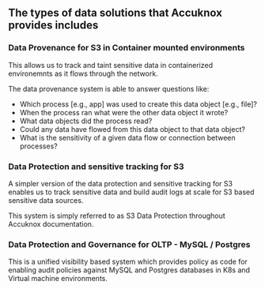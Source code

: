 ## The types of data solutions that Accuknox provides includes


### Data Provenance for S3 in Container mounted environments 

This allows us to track and taint sensitive data in containerized environemnts as it flows through the network.

The data provenance system is able to answer questions like: 

- Which process [e.g., app] was used to create this data object [e.g., file]?
- When the process ran what were the other data object it wrote?
- What data objects did the process read?
- Could any data have flowed from this data object to that data object?
- What is the sensitivity of a given data flow or connection between processes?


### Data Protection and sensitive tracking for S3

A simpler version of the data protection and sensitive tracking for S3 enables us to track sensitive data and build audit logs at scale for S3 based sensitive data sources. 

This system is simply referred to as S3 Data Protection throughout Accuknox documentation.


### Data Protection and Governance for OLTP - MySQL / Postgres

This is a unified visibility based system which provides policy as code for enabling audit policies against MySQL and Postgres databases in K8s and Virtual machine environments.